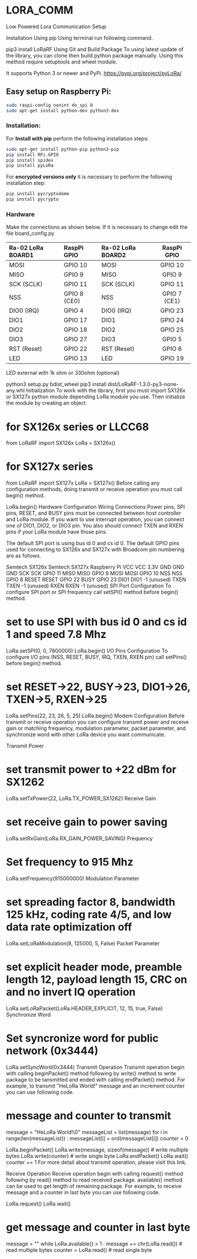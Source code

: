 # LORA_COMM
Low Powered Lora Communication Setup


Installation
Using pip
Using terminal run following command.

pip3 install LoRaRF
Using Git and Build Package
To using latest update of the library, you can clone then build python package manually. Using this method require setuptools and wheel module.


It supports Python 3 or newer and PyPi. https://pypi.org/project/pyLoRa/

## Easy setup on Raspberry Pi:
```bash
sudo raspi-config nonint do_spi 0
sudo apt-get install python-dev python3-dev
```

### Installation:
For **Install with pip** perform the following installation steps:
```bash
sudo apt-get install python-pip python3-pip
pip install RPi.GPIO
pip install spidev
pip install pyLoRa
```

For **encrypted versions only** it is necessary to perform the following installation step:
```bash
pip install pycryptodome
pip install pycrypto
```


### Hardware
Make the connections as shown below.
If it is necessary to change edit the file board_config.py

| Ra-02 LoRa BOARD1 |  RaspPi GPIO  | Ra-02 LoRa BOARD2 |  RaspPi GPIO  |
|:------------------|:--------------|:------------------|:-------------:|
|        MOSI       | GPIO 10       |        MOSI       | GPIO 10       |
|        MISO       | GPIO 9        |        MISO       | GPIO 9        |
|     SCK (SCLK)    | GPIO 11       |     SCK (SCLK)    | GPIO 11       |
|        NSS        | GPIO 8 (CE0)  |        NSS        | GPIO 7 (CE1)  |
|     DIO0 (IRQ)    | GPIO 4        |     DIO0 (IRQ)    | GPIO 23       |
|        DIO1       | GPIO 17       |        DIO1       | GPIO 24       |
|        DIO2       | GPIO 18       |        DIO2       | GPIO 25       |
|        DIO3       | GPIO 27       |        DIO3       | GPIO 5        |
|     RST (Reset)   | GPIO 22       |     RST (Reset)   | GPIO 6        |
|        LED        | GPIO 13       |        LED        | GPIO 19       |

LED external with 1k ohm or 330ohm (optional)



python3 setup.py bdist_wheel
pip3 install dist/LoRaRF-1.3.0-py3-none-any.whl
Initialization
To work with the library, first you must import SX126x or SX127x python module depending LoRa module you use. Then initialize the module by creating an object.

# for SX126x series or LLCC68
from LoRaRF import SX126x
LoRa = SX126x()

# for SX127x series
from LoRaRF import SX127x
LoRa = SX127x()
Before calling any configuration methods, doing transmit or receive operation you must call begin() method.

LoRa.begin()
Hardware Configuration
Wiring Connections
Power pins, SPI pins, RESET, and BUSY pins must be connected between host controller and LoRa module. If you want to use interrupt operation, you can connect one of DIO1, DIO2, or DIO3 pin. You also should connect TXEN and RXEN pins if your LoRa module have those pins.

The default SPI port is using bus id 0 and cs id 0. The default GPIO pins used for connecting to SX126x and SX127x with Broadcom pin numbering are as follows.

Semtech SX126x	Semtech SX127x	Raspberry Pi
VCC	VCC	3.3V
GND	GND	GND
SCK	SCK	GPIO 11
MISO	MISO	GPIO 9
MOSI	MOSI	GPIO 10
NSS	NSS	GPIO 8
RESET	RESET	GPIO 22
BUSY		GPIO 23
DIO1	DIO1	-1 (unused)
TXEN	TXEN	-1 (unused)
RXEN	RXEN	-1 (unused)
SPI Port Configuration
To configure SPI port or SPI frequency call setSPI() method before begin() method.

# set to use SPI with bus id 0 and cs id 1 and speed 7.8 Mhz
LoRa.setSPI(0, 0, 7800000)
LoRa.begin()
I/O Pins Configuration
To configure I/O pins (NSS, RESET, BUSY, IRQ, TXEN, RXEN pin) call setPins() before begin() method.

# set RESET->22, BUSY->23, DIO1->26, TXEN->5, RXEN->25
LoRa.setPins(22, 23, 26, 5, 25)
LoRa.begin()
Modem Configuration
Before transmit or receive operation you can configure transmit power and receive gain or matching frequency, modulation parameter, packet parameter, and synchronize word with other LoRa device you want communicate.

Transmit Power
# set transmit power to +22 dBm for SX1262
LoRa.setTxPower(22, LoRa.TX_POWER_SX1262)
Receive Gain
# set receive gain to power saving
LoRa.setRxGain(LoRa.RX_GAIN_POWER_SAVING)
Frequency
# Set frequency to 915 Mhz
LoRa.setFrequency(915000000)
Modulation Parameter
# set spreading factor 8, bandwidth 125 kHz, coding rate 4/5, and low data rate optimization off
LoRa.setLoRaModulation(8, 125000, 5, False)
Packet Parameter
# set explicit header mode, preamble length 12, payload length 15, CRC on and no invert IQ operation
LoRa.setLoRaPacket(LoRa.HEADER_EXPLICIT, 12, 15, true, False)
Synchronize Word
# Set syncronize word for public network (0x3444)
LoRa.setSyncWord(0x3444)
Transmit Operation
Transmit operation begin with calling beginPacket() method following by write() method to write package to be tansmitted and ended with calling endPacket() method. For example, to transmit "HeLoRa World!" message and an increment counter you can use following code.

# message and counter to transmit
message = "HeLoRa World!\0"
messageList = list(message)
for i in range(len(messageList)) : messageList[i] = ord(messageList[i])
counter = 0

LoRa.beginPacket()
LoRa.write(message, sizeof(message)) # write multiple bytes
LoRa.write(counter)                  # write single byte
LoRa.endPacket()
LoRa.wait()
counter += 1
For more detail about transmit operation, please visit this link.

Receive Operation
Receive operation begin with calling request() method following by read() method to read received package. available() method can be used to get length of remaining package. For example, to receive message and a counter in last byte you can use following code.

LoRa.request()
LoRa.wait()

# get message and counter in last byte
message = ""
while LoRa.available() > 1 :
  message += chr(LoRa.read())        # read multiple bytes
counter = LoRa.read()                # read single byte